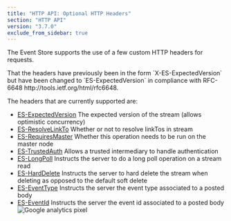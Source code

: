 ```yaml
---
title: "HTTP API: Optional HTTP Headers"
section: "HTTP API"
version: "3.7.0"
exclude_from_sidebar: true
---
```


The Event Store supports the use of a few custom HTTP headers for requests. 

<span class="note">
That the headers have previously been in the form `X-ES-ExpectedVersion` but have been changed to `ES-ExpectedVersion` in compliance with RFC-6648 http://tools.ietf.org/html/rfc6648.
</span>

The headers that are currently supported are:

- [ES-ExpectedVersion](HTTP-Expected-Version-Header) The expected version of the stream (allows optimistic concurrency)
- [ES-ResolveLinkTo](HTTP-Resolve-LinkTo-Header) Whether or not to resolve linkTos in stream
- [ES-RequiresMaster](HTTP-Requires-Master-Header) Whether this operation needs to be run on the master node
- [ES-TrustedAuth](HTTP-Trusted-Intermediary-Header) Allows a trusted intermediary to handle authentication
- [ES-LongPoll](Http-LongPoll-Header) Instructs the server to do a long poll operation on a stream read
- [ES-HardDelete](Http-HardDelete) Instructs the server to hard delete the stream when deleting as opposed to the default soft delete
- [ES-EventType](HTTP-EventType-Header) Instructs the server the event type associated to a posted body
- [ES-EventId](HTTP-EventId-Header) Instructs the server the event id associated to a posted body
![Google analytics pixel](https://gaproxy-1.apphb.com/UA-40176181-1/Wiki/Optional-Http-Headers)